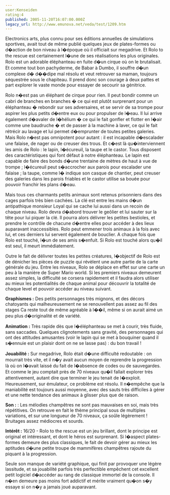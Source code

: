 ```yaml
---
user:Kenseiden
rating:4
published: 2005-11-20T16:07:00.000Z
legacy_url: http://www.emunova.net/veda/test/1209.htm
---
```

Electronics arts, plus connu pour ses éditions annuelles de simulations sportives, avait tout de même publié quelques jeux de plates-formes ou d�action de bon niveau à l�époque où il officiait sur megadrive. Et Rolo to the rescue est certainement l�une de ses réalisations les plus originales. Rolo est un adorable éléphanteau en fuite d�un cirque où on le brutalisait. Et comme tout bon pachyderme, de Babar à Dumbo, il souffre d�un complexe d� d��dipe mal résolu et veut retrouver sa maman, toujours séquestrée sous le chapiteau. Il prend donc son courage à deux pattes et part explorer le vaste monde pour essayer de secourir sa génitrice.   

  

Rolo n�est pas un éléphant de cirque pour rien. Il peut bondir comme un cabri de branches en branches � ce qui est plutôt surprenant pour un éléphanteau � rebondir sur ses adversaires, et se servir de sa trompe pour aspirer les plus petits d�entre eux ou pour propulser de l�eau. Il lui arrive également d�avaler de l�hélium � ce qui le fait gonfler et flotter en l�air comme une baudruche � et de passer à la machine à laver, ce qui le fait rétrécir au lavage et lui permet d�emprunter de toutes petites galeries. Mais Rolo n�est pas omnipotent pour autant : il est incapable d�escalader une falaise, de nager ou de creuser des trous. Et c�est là qu�interviennent les amis de Rolo : le lapin, l�écureuil, la taupe et le castor. Tous disposent des caractéristiques qui font défaut à notre éléphanteau. Le lapin est capable de faire des bonds d�une trentaine de mètres de haut à vue de trompe ; l�écureuil peut s�accrocher aux parois pour escalader une falaise ; la taupe, comme l� indique son casque de chantier, peut creuser des galeries dans les parois friables et le castor utilise sa bouée pour pouvoir franchir les plans d�eau.  

  

Mais tous ces charmants petits animaux sont retenus prisonniers dans des cages parfois très bien cachées. La clé est entre les mains d�un antipathique monsieur Loyal qui se cache lui aussi dans un recoin de chaque niveau. Rolo devra d�abord trouver le geôlier et lui sauter sur la tête pour lui piquer la clé. Il pourra alors délivrer les petites bestioles, et prendre le contrôle de chacune d�entre elles pour accéder à des lieux auparavant inaccessibles. Rolo peut emmener trois animaux à la fois avec lui, et ces derniers lui servent également de bouclier. A chaque fois que Rolo est touché, l�un de ses amis s�enfuit. Si Rolo est touché alors qu�il est seul, il meurt immédiatement.   

  

Outre le fait de délivrer toutes les petites créatures, l�objectif de Rolo est de dénicher les pièces de puzzle qui révèlent une autre partie de la carte générale du jeu. Entre les niveaux, Rolo se déplace en effet sur une carte un peu à la manière de Super Mario world. Si les premiers niveaux demeurent assez simples, la difficulté se corsera rapidement et il faudra alors utiliser au mieux les potentialités de chaque animal pour découvrir la totalité de chaque level et pouvoir accéder au niveau suivant.  

  

  

**Graphismes :** Des petits personnages très mignons, et des décors chatoyants qui malheureusement ne se renouvellent pas assez au fil des stages Ca reste tout de même agréable à l��il, même si on aurait aimé un peu plus d�originalité et de variété.   

  

  

**Animation :** Très rapide dès que l�éléphanteau se met à courir, très fluide, sans saccades. Quelques clignotements sans gravité, des personnages qui ont des attitudes amusantes (voir le lapin qui se met à bouquiner quand il s�ennuie est un plaisir dont on ne se lasse pas) : du bon travail !   

  

**Jouabilité :** Sur megadrive, Rolo était d�une difficulté redoutable : on mourrait très vite, et il n�y avait aucun moyen de reprendre la progression là où on l�avait laissé du fait de l�absence de codes ou de sauvegardes. Et comme le jeu comptait près de 70 niveaux qu�il fallait explorer très attentivement, autant dire que terminer le jeu tenait de l�exploit. Heureusement, sur émulateur, ce problème est résolu. Il n�empêche que la maniabilité est toujours aussi moyenne, avec des sauts très difficiles à gérer et une nette tendance des animaux à glisser plus que de raison.   

  

**Son :** : Les mélodies champêtres ne sont pas mauvaises en soi, mais très répétitives. On retrouve en fait le thème principal sous de multiples variations, et sur une longueur de 70 niveaux, ça soûle légèrement ! Bruitages assez médiocres et sourds.   

  

**Intérêt :** 16/20 - Rolo to the rescue est un jeu brillant, dont le principe est original et intéressant, et dont le héros est surprenant. Si l�aspect plates-formes demeure des plus classiques, le fait de devoir gérer au mieux les aptitudes d�une petite troupe de mammifères champêtres rajoute du piquant à la progression.   

Seule son manque de variété graphique, qui finit par provoquer une légère lassitude, et sa jouabilité parfois très perfectible empêchent cet excellent petit logiciel d�accéder au rang de classique immortel de la console. Il n�en demeure pas moins fort addictif et mérite vraiment qu�on s�y essaye si on n�y a jamais joué auparavant.